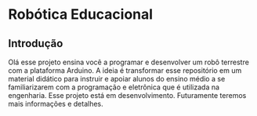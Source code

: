 # Robótica Educacional

## Introdução

Olá esse projeto ensina você a programar e desenvolver um robô terrestre com a plataforma Arduino.
A ideia é transformar esse repositório em um material didático para instruir e apoiar alunos do ensino médio a se familiarizarem com a programação e eletrônica que é utilizada na engenharia. Esse projeto está em desenvolvimento. Futuramente teremos mais informações e detalhes. 